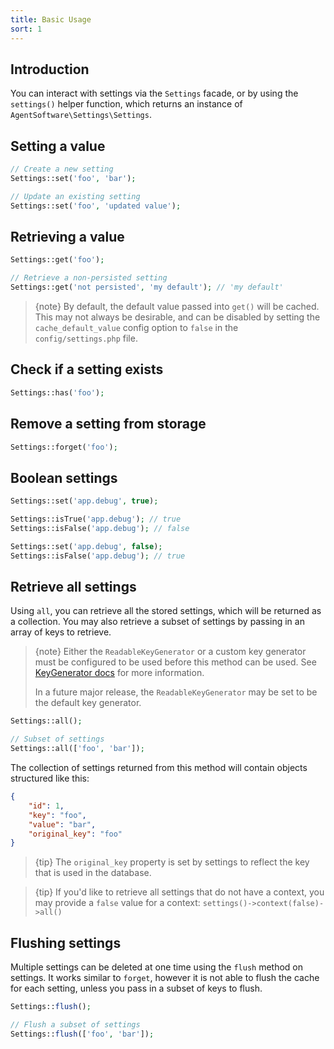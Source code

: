 ```yaml
---
title: Basic Usage
sort: 1
---
```


## Introduction

You can interact with settings via the `Settings` facade, or by using the `settings()` helper function, which returns an instance of `AgentSoftware\Settings\Settings`.

## Setting a value

```php
// Create a new setting
Settings::set('foo', 'bar');

// Update an existing setting
Settings::set('foo', 'updated value');
```

## Retrieving a value

```php
Settings::get('foo');

// Retrieve a non-persisted setting
Settings::get('not persisted', 'my default'); // 'my default'
```

> {note} By default, the default value passed into `get()` will be cached. This may not always be desirable, and can be
> disabled by setting the `cache_default_value` config option to `false` in the `config/settings.php` file.

## Check if a setting exists

```php
Settings::has('foo');
```

## Remove a setting from storage

```php
Settings::forget('foo');
```

## Boolean settings

```php
Settings::set('app.debug', true);

Settings::isTrue('app.debug'); // true
Settings::isFalse('app.debug'); // false

Settings::set('app.debug', false);
Settings::isFalse('app.debug'); // true
```

## Retrieve all settings

Using `all`, you can retrieve all the stored settings, which will be returned as a collection. You may also retrieve a subset of settings
by passing in an array of keys to retrieve.

> {note} Either the `ReadableKeyGenerator` or a custom key generator must be configured to be used before this method can be used.
> See [KeyGenerator docs](/docs/laravel-settings/{version}/advanced-usage/custom-generators#user-content-keygenerator) for more information.
> 
> In a future major release, the `ReadableKeyGenerator` may be set to be the default key generator.

```php
Settings::all();

// Subset of settings
Settings::all(['foo', 'bar']);
```

The collection of settings returned from this method will contain objects structured like this:

```json
{
    "id": 1,
    "key": "foo",
    "value": "bar",
    "original_key": "foo"
}
```

> {tip} The `original_key` property is set by settings to reflect the key that is used in the database.

> {tip} If you'd like to retrieve all settings that do not have a context, you may provide a `false` value for a context: `settings()->context(false)->all()`

## Flushing settings

Multiple settings can be deleted at one time using the `flush` method on settings. It works similar to `forget`, however
it is not able to flush the cache for each setting, unless you pass in a subset of keys to flush.

```php
Settings::flush();

// Flush a subset of settings
Settings::flush(['foo', 'bar']);
```

